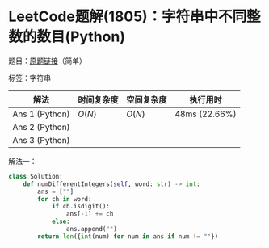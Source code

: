 # LeetCode题解(1805)：字符串中不同整数的数目(Python)

题目：[原题链接](https://leetcode-cn.com/problems/number-of-different-integers-in-a-string/)（简单）

标签：字符串

| 解法           | 时间复杂度 | 空间复杂度 | 执行用时      |
| -------------- | ---------- | ---------- | ------------- |
| Ans 1 (Python) | $O(N)$     | $O(N)$     | 48ms (22.66%) |
| Ans 2 (Python) |            |            |               |
| Ans 3 (Python) |            |            |               |

解法一：

```python
class Solution:
    def numDifferentIntegers(self, word: str) -> int:
        ans = [""]
        for ch in word:
            if ch.isdigit():
                ans[-1] += ch
            else:
                ans.append("")
        return len({int(num) for num in ans if num != ""})
```

